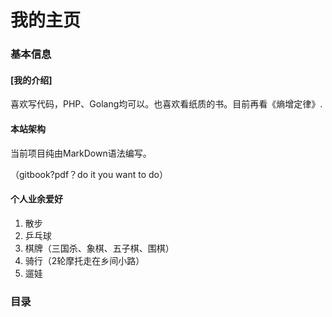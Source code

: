 # 我的主页
### 基本信息
#### [我的介绍]

喜欢写代码，PHP、Golang均可以。也喜欢看纸质的书。目前再看《熵增定律》.



#### 本站架构
当前项目纯由MarkDown语法编写。

（gitbook?pdf？do it you want to do）

#### 个人业余爱好
1. 散步
2. 乒乓球
3. 棋牌（三国杀、象棋、五子棋、围棋）
4. 骑行（2轮摩托走在乡间小路）
5. 遛娃

### 目录


